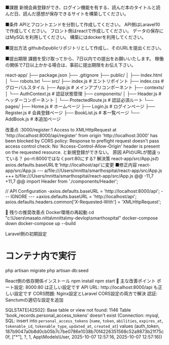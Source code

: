 ■課題
新規会員登録ができ、ログイン機能を有する、読んだ本のタイトルと読んだ日、読んだ感想が保存できるサイトを構築してください。

■条件
APIとフロントエンドを分割して作成してください。
API側はLaravel10で作成してください。
フロント側はreactで作成してください。
データの保存にはMySQLを利用してください。
構築にはdockerを利用してください。

■提出方法
githubのpublicリポジトリとして作成し、そのURLを提出ください。

■提出期限
課題を受け取ってから、7日以内での提出をお願いいたします。
稼働の関係で7日以上かかる場合は、事前に提出期限をお伝え下さい。


react-app/
├── package.json
├── .gitignore
├── public/
│   ├── index.html
│   └── robots.txt
└── src/
    ├── index.js          # エントリポイント
    ├── index.css         # グローバルスタイル
    ├── App.js            # メインアプリコンポーネント
    ├── contexts/
    │   └── AuthContext.js # 認証状態管理
    ├── components/
    │   ├── Header.js      # ヘッダーコンポーネント
    │   └── ProtectedRoute.js # 認証必須ルート
    └── pages/
        ├── Home.js        # ホームページ
        ├── Login.js       # ログインページ
        ├── Register.js    # 会員登録ページ
        ├── BookList.js    # 本一覧ページ
        └── AddBook.js     # 本追加ページ



改善点
:3000/register:1 Access to XMLHttpRequest at 'http://localhost:8000/api/register' from origin 'http://localhost:3000' has been blocked by CORS policy: Response to preflight request doesn't pass access control check: No 'Access-Control-Allow-Origin' header is present on the requested resource.
と新規登録ができない。
原因
APIのURLが間違っている？
po-rt:8000ではなくport:80にする?
解決策
react-app/src/App.jsのaxios.defaults.baseURLを'http://localhost/api'に変更
■修正内容
react-app/src/App.js
--- a/file:///Users/mnitta/smarthospital/react-app/src/App.js
+++ b/file:///Users/mnitta/smarthospital/react-app/src/App.js
@@ -11,7 +11,7 @@   import Header from './components/Header';
 
 // API Configuration
-axios.defaults.baseURL = 'http://localhost:8000/api';  --- IGNORE ---
+axios.defaults.baseURL = 'http://localhost/api';
 axios.defaults.headers.common['X-Requested-With'] = 'XMLHttpRequest';                  


 📝 残りの推奨改善点
Docker環境の再起動
cd "c:\Users\masato.nitta\mnitta\my-devlop\smarthospital"
docker-compose down
docker-compose up --build

Laravel側の初期設定
# コンテナ内で実行
php artisan migrate
php artisan db:seed

React側の依存関係インストール
npm install
npm start
🎯 主な改善ポイント
ポート設定: 8000:80 は正しい設定です
API URL: http://localhost:8000/api も正しい設定です
CORS問題: Nginx設定とLaravel CORS設定の両方で解決
認証: Sanctumの適切な設定を追加

SQLSTATE[42S02]: Base table or view not found: 1146 Table 'book_records.personal_access_tokens' doesn't exist (Connection: mysql, SQL: insert into `personal_access_tokens` (`name`, `token`, `abilities`, `expires_at`, `tokenable_id`, `tokenable_type`, `updated_at`, `created_at`) values (auth_token, 187b9047a0b8d0cb05b7c7be0786e1038b70f4226351568c52a9873b21f75c0f, ["*"], ?, 1, App\Models\User, 2025-10-07 12:57:16, 2025-10-07 12:57:16))



